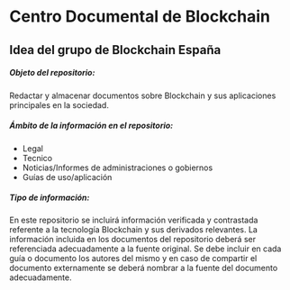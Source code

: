 # Centro Documental de Blockchain
## Idea del grupo de Blockchain España

##### Objeto del repositorio:
Redactar y almacenar documentos sobre Blockchain y sus aplicaciones principales en la sociedad.
##### Ámbito de la información en el repositorio:
* Legal
* Tecnico 
* Noticias/Informes de administraciones o gobiernos
* Guías de uso/aplicación
##### Tipo de información:
En este repositorio se incluirá información verificada y contrastada referente a la tecnología Blockchain y sus derivados relevantes. 
La información incluida en los documentos del repositorio deberá ser referenciada adecuadamente a la fuente original.
Se debe incluir en cada guía o documento los autores del mismo y en caso de compartir el documento externamente se deberá nombrar a la fuente del documento adecuadamente.
